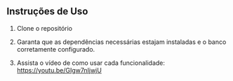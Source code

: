 ## Instruções de Uso

1. Clone o repositório 

2. Garanta que as dependências necessárias estajam instaladas e o banco corretamente configurado. 

3. Assista o vídeo de como usar cada funcionalidade: https://youtu.be/GIgw7nIjwjU
    